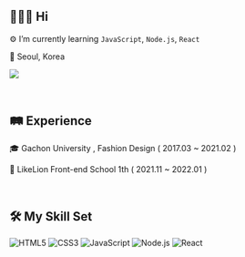 ## 🙋🏻‍♀️ Hi

 ⚙️ I’m currently learning `JavaScript`, `Node.js`, `React`

 🏡 Seoul, Korea    
  
<a href="https://velog.io/@hye_rin"><img src="https://img.shields.io/badge/Tech%20Blog-11B48A?style=border-radius=10%&flat-square&logo=Vimeo&logoColor=white&link=https://velog.io/@hye_rin"/></a>

<br>

## 🛤 Experience  
  
🎓 Gachon University , Fashion Design ( 2017.03 ~ 2021.02 )  
  
🦁 LikeLion Front-end School 1th ( 2021.11 ~ 2022.01 )    

<br/>  

## 🛠 My Skill Set  
![HTML5](https://img.shields.io/badge/html5-%23E34F26.svg?style=for-the-badge&logo=html5&logoColor=white)
![CSS3](https://img.shields.io/badge/css3-%231572B6.svg?style=for-the-badge&logo=css3&logoColor=white)
![JavaScript](https://img.shields.io/badge/javascript-%23323330.svg?style=for-the-badge&logo=javascript&logoColor=%23F7DF1E)
![Node.js](https://img.shields.io/badge/Node.js-339933?style=for-the-badge&logo=nodedotjs&logoColor=white)
![React](https://img.shields.io/badge/React-20232A?style=for-the-badge&logo=react&logoColor=61DAFB)


<br/>  


